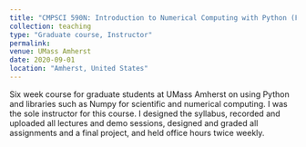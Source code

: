```yaml
---
title: "CMPSCI 590N: Introduction to Numerical Computing with Python (Fall 2020)"
collection: teaching
type: "Graduate course, Instructor"
permalink: 
venue: UMass Amherst 
date: 2020-09-01 
location: "Amherst, United States"
---
```


Six week course for graduate students at UMass Amherst on using Python and libraries such as Numpy for scientific and numerical computing. I was the sole instructor for this course. I designed the syllabus, recorded and uploaded all lectures and demo sessions, designed and graded all assignments and a final project, and held office hours twice weekly.
